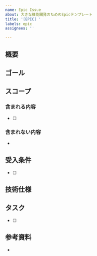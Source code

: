 ```yaml
---
name: Epic Issue
about: 大きな機能開発のためのEpicテンプレート
title: '[EPIC] '
labels: epic
assignees: ''

---
```


## 概要
<!-- このEpicで実現したい機能の概要を記載 -->

## ゴール
<!-- このEpicが完了した時の明確な状態を記載 -->

## スコープ
<!-- 含まれる範囲と含まれない範囲を明確に記載 -->

### 含まれる内容
- [ ] 

### 含まれない内容
- 

## 受入条件
<!-- このEpicが完了したと判断する具体的な条件 -->

- [ ] 

## 技術仕様
<!-- 使用する技術、アーキテクチャ、制約事項など -->

## タスク
<!-- 完了に必要な具体的なタスク -->

- [ ] 

## 参考資料
<!-- 関連するドキュメント、設計書、外部リンクなど -->

- 
